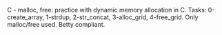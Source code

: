 C - malloc, free: practice with dynamic memory allocation in C.
Tasks: 0-create_array, 1-strdup, 2-str_concat, 3-alloc_grid, 4-free_grid.
Only malloc/free used. Betty compliant.
